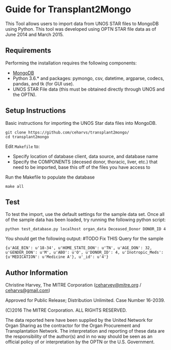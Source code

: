 # Guide for Transplant2Mongo

This Tool allows users to import data from UNOS STAR files to MongoDB using Python.  This tool was developed using OPTN STAR file data as of June 2014 and March 2015.

## Requirements
Performing the installation requires the following components:
* [MongoDB](https://docs.mongodb.com/manual/tutorial/)
* Python 3.6.\* and packages: pymongo, csv, datetime, argparse, codecs, pandas, and tk (for GUI use).
* UNOS STAR File data (this must be obtained directly through UNOS and the OPTN).

## Setup Instructions

Basic instructions for importing the UNOS Star data files into MongoDB.

```
git clone https://github.com/ceharvs/transplant2mongo/
cd transplant2mongo
```

Edit `Makefile` to:
* Specify location of database client, data source, and database name
* Specify the COMPONENTS (decesed donor, thoracic, liver, etc.) that need to be imported, base this off of the files you have access to

Run the Makefile to populate the database
```
make all
```

## Test

To test the import, use the default settings for the sample data set.  Once all of the sample data has been loaded, try running the following python script:
```
python test_database.py localhost organ_data Deceased_Donor DONOR_ID 4
```
You should get the following output:
#TODO Fix THIS Query for the sample
```
{u'AGE_BIN': u'18-34', u'HOME_STATE_DON': u'TN', u'AGE_DON': 32, u'GENDER_DON': u'M', u'ABO': u'O', u'DONOR_ID': 4, u'Inotropic_Meds': {u'MEDICATION': u'Medicine A'}, u'_id': u'4'}

```


## Author Information

Christine Harvey, The MITRE Corporation (ceharvey@mitre.org / ceharvs@gmail.com)

Approved for Public Release; Distribution Unlimited. Case Number 16-2039.

(C)2016 The MITRE Corporation. ALL RIGHTS RESERVED.

The data reported here have been supplied by the United Network for Organ Sharing as the contractor for the Organ Procurement and Transplantation Network. The interpretation and reporting of these data are the responsibility of the author(s) and in no way should be seen as an official policy of or interpretation by the OPTN or the U.S. Government.
